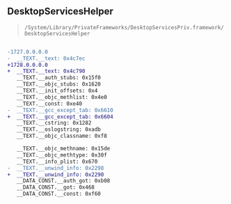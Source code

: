 ## DesktopServicesHelper

> `/System/Library/PrivateFrameworks/DesktopServicesPriv.framework/DesktopServicesHelper`

```diff

-1727.0.0.0.0
-  __TEXT.__text: 0x4c7ec
+1728.0.0.0.0
+  __TEXT.__text: 0x4c790
   __TEXT.__auth_stubs: 0x15f0
   __TEXT.__objc_stubs: 0x1620
   __TEXT.__init_offsets: 0x4
   __TEXT.__objc_methlist: 0x4e0
   __TEXT.__const: 0xe40
-  __TEXT.__gcc_except_tab: 0x6610
+  __TEXT.__gcc_except_tab: 0x6604
   __TEXT.__cstring: 0x1282
   __TEXT.__oslogstring: 0xadb
   __TEXT.__objc_classname: 0xf8

   __TEXT.__objc_methname: 0x15de
   __TEXT.__objc_methtype: 0x30f
   __TEXT.__info_plist: 0x670
-  __TEXT.__unwind_info: 0x2298
+  __TEXT.__unwind_info: 0x2290
   __DATA_CONST.__auth_got: 0xb08
   __DATA_CONST.__got: 0x468
   __DATA_CONST.__const: 0xf60

```
